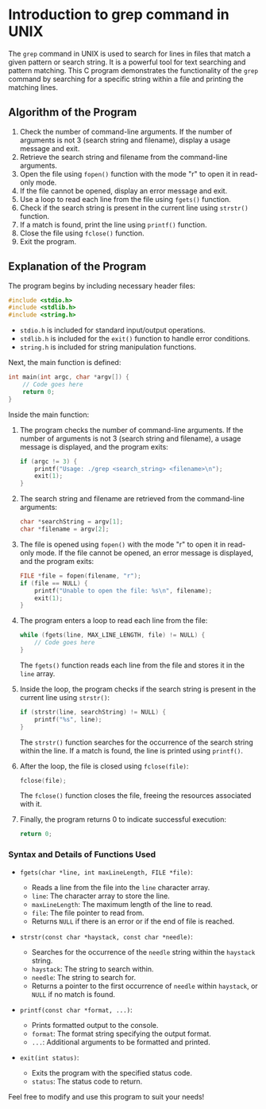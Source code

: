# Introduction to grep command in UNIX

The `grep` command in UNIX is used to search for lines in files that match a given pattern or search string. It is a powerful tool for text searching and pattern matching. This C program demonstrates the functionality of the `grep` command by searching for a specific string within a file and printing the matching lines.

## Algorithm of the Program

1. Check the number of command-line arguments. If the number of arguments is not 3 (search string and filename), display a usage message and exit.
2. Retrieve the search string and filename from the command-line arguments.
3. Open the file using `fopen()` function with the mode "r" to open it in read-only mode.
4. If the file cannot be opened, display an error message and exit.
5. Use a loop to read each line from the file using `fgets()` function.
6. Check if the search string is present in the current line using `strstr()` function.
7. If a match is found, print the line using `printf()` function.
8. Close the file using `fclose()` function.
9. Exit the program.

## Explanation of the Program

The program begins by including necessary header files:

```c
#include <stdio.h>
#include <stdlib.h>
#include <string.h>
```

- `stdio.h` is included for standard input/output operations.
- `stdlib.h` is included for the `exit()` function to handle error conditions.
- `string.h` is included for string manipulation functions.

Next, the main function is defined:

```c
int main(int argc, char *argv[]) {
    // Code goes here
    return 0;
}
```

Inside the main function:

1. The program checks the number of command-line arguments. If the number of arguments is not 3 (search string and filename), a usage message is displayed, and the program exits:

   ```c
   if (argc != 3) {
       printf("Usage: ./grep <search_string> <filename>\n");
       exit(1);
   }
   ```

2. The search string and filename are retrieved from the command-line arguments:

   ```c
   char *searchString = argv[1];
   char *filename = argv[2];
   ```

3. The file is opened using `fopen()` with the mode "r" to open it in read-only mode. If the file cannot be opened, an error message is displayed, and the program exits:

   ```c
   FILE *file = fopen(filename, "r");
   if (file == NULL) {
       printf("Unable to open the file: %s\n", filename);
       exit(1);
   }
   ```

4. The program enters a loop to read each line from the file:

   ```c
   while (fgets(line, MAX_LINE_LENGTH, file) != NULL) {
       // Code goes here
   }
   ```

   The `fgets()` function reads each line from the file and stores it in the `line` array.

5. Inside the loop, the program checks if the search string is present in the current line using `strstr()`:

   ```c
   if (strstr(line, searchString) != NULL) {
       printf("%s", line);
   }
   ```

   The `strstr()` function searches for the occurrence of the search string within the line. If a match is found, the line is printed using `printf()`.

6. After the loop, the file is closed using `fclose(file)`:

   ```c
   fclose(file);
   ```

   The `fclose()` function closes the file, freeing the resources associated with it.

7. Finally, the program returns 0 to indicate successful execution:

   ```c
   return 0;
   ```

### Syntax and Details of Functions Used

- `fgets(char *line, int maxLineLength, FILE *file)`:
   - Reads a line from the file into the `line` character array.
   - `line`: The character array to store the line.
   - `maxLineLength`: The maximum length of the line to read.
   - `file`: The file pointer to read from.
   - Returns `NULL` if there is an error or if the end of file is reached.

- `strstr(const char *haystack, const char *needle)`:
   - Searches for the occurrence of the `needle` string within the `haystack` string.
   - `haystack`: The string to search within.
   - `needle`: The string to search for.
   - Returns a pointer to the first occurrence of `needle` within `haystack`, or `NULL` if no match is found.

- `printf(const char *format, ...)`:
   - Prints formatted output to the console.
   - `format`: The format string specifying the output format.
   - `...`: Additional arguments to be formatted and printed.

- `exit(int status)`:
   - Exits the program with the specified status code.
   - `status`: The status code to return.

Feel free to modify and use this program to suit your needs!

```